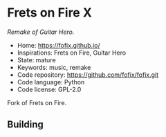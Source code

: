 # Frets on Fire X

_Remake of Guitar Hero._

- Home: https://fofix.github.io/
- Inspirations: Frets on Fire, Guitar Hero
- State: mature
- Keywords: music, remake
- Code repository: https://github.com/fofix/fofix.git
- Code language: Python
- Code license: GPL-2.0

Fork of Frets on Fire.

## Building
